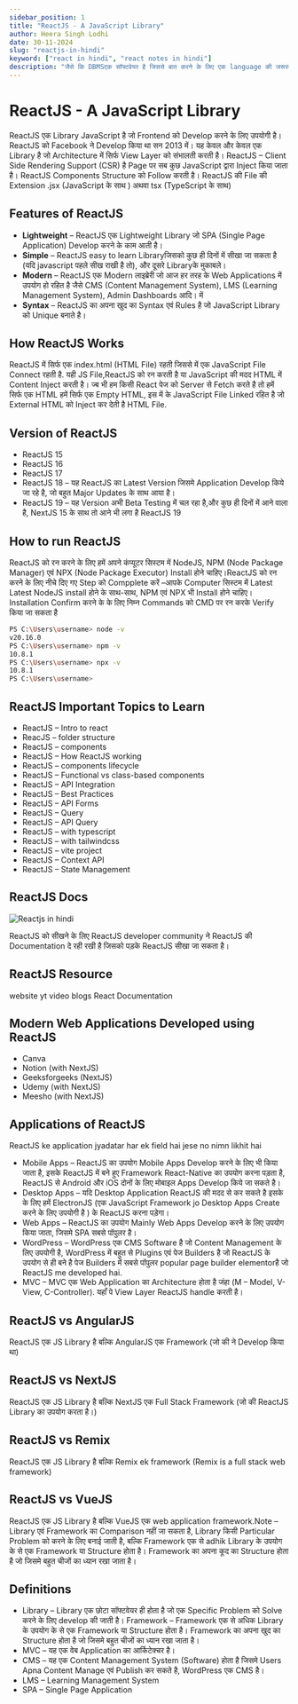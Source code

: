 ```yaml
---
sidebar_position: 1
title: "ReactJS - A JavaScript Library"
author: Heera Singh Lodhi
date: 30-11-2024
slug: "reactjs-in-hindi"
keyword: ["react in hindi", "react notes in hindi"]
description: "जैसे कि DBMSएक सॉफ्टवेयर है जिससे बात करने के लिए एक language की जरूरत होती है बो है SQL जिससे हम अपने अनुरूप dbms software काम करा सके। SQL एक query language है जिसका उपयोग database से query (query/ask something from database) करने के लिए करते है। SQL में बहुत से commands होती जिनका specific उपयोग होता है।"
---
```


# ReactJS - A JavaScript Library

ReactJS एक Library JavaScript है जो Frontend को Develop करने के लिए उपयोगी है।
ReactJS को Facebook ने Develop किया था सन 2013 में।
यह केवल और केवल एक Library है जो Architecture में सिर्फ View Layer को संभालती करती है।
ReactJS – Client Side Rendering Support (CSR) है Page पर सब कुछ JavaScript द्वारा Inject किया जाता है।
ReactJS Components Structure को Follow करती है।
ReactJS की File की Extension .jsx (JavaScript के साथ ) अथवा tsx (TypeScript के साथ)

## Features of ReactJS

- **Lightweight** – ReactJS एक Lightweight Library जो SPA (Single Page Application) Develop करने के काम आती है।
- **Simple** – ReactJS easy to learn Libraryजिसको कुछ ही दिनों में सीखा जा सकता है (यदि javascript पहले सीख राखी है तो), और दूसरे Libraryके मुकाबले।
- **Modern** – ReactJS एक Modern लाइब्रेरी जो आज हर तरह के Web Applications में उपयोग हो रहित है जैसे CMS (Content Management System), LMS (Learning Management System), Admin Dashboards आदि। में
- **Syntax** – ReactJS का अपना खुद का Syntax एवं Rules है जो JavaScript Library को Unique बनाते है।

## How ReactJS Works

ReactJS में सिर्फ एक index.html (HTML File) रहती जिससे में एक JavaScript File Connect रहती है. यही JS File,ReactJS को रन करती है या JavaScript की मदद HTML में Content Inject करती है। ज्ब भी हम किसी React पेज को Server से Fetch करते है तो हमें सिर्फ एक HTML हमें सिर्फ एक Empty HTML, इस में के JavaScript File Linked रहित है जो External HTML को Inject कर देती है HTML File.

## Version of ReactJS

- ReactJS 15
- ReactJS 16
- ReactJS 17
- ReactJS 18 – यह ReactJS का Latest Version जिसमे Application Develop किये जा रहे है, जो बहुत Major Updates के साथ आया है।
- ReactJS 19 – यह Version अभी Beta Testing में चल रहा है,और कुछ ही दिनों में आने वाला है, NextJS 15 के साथ तो आने भी लगा है ReactJS 19

## How to run ReactJS

ReactJS को रन करने के लिए हमें अपने कंप्यूटर सिस्टम में NodeJS, NPM (Node Package Manager) एवं NPX (Node Package Executor) Install होने चाहिए।ReactJS को रन करने के लिए नीचे दिए गए Step को Compplete करें –आपके Computer सिस्टम में Latest Latest NodeJS install होने के साथ-साथ, NPM एवं NPX भी Install होने चाहिए। Installation Confirm करने के के लिए निम्न Commands को CMD पर रन करके Verify किया जा सकता है

```sh
PS C:\Users\username> node -v
v20.16.0
PS C:\Users\username> npm -v
10.8.1
PS C:\Users\username> npx -v
10.8.1
PS C:\Users\username>
```

## ReactJS Important Topics to Learn

- ReactJS – Intro to react
- ReacJS – folder structure
- ReactJS – components
- ReactJS – How ReactJS working
- ReactJS – components lifecycle
- ReactJS – Functional vs class-based components
- ReactJS – API Integration
- ReactJS – Best Practices
- ReactJS – API Forms
- ReactJS – Query
- ReactJS – API Query
- ReactJS – with typescript
- ReactJS – with tailwindcss
- ReactJS – vite project
- ReactJS – Context API
- ReactJS – State Management

## ReactJS Docs

![Reactjs in hindi](https://edevhindi.com/wp-content/uploads/2024/11/Screenshot-2024-11-19-233020.png)

ReactJS को सीखने के लिए ReactJS developer community ने ReactJS की Documentation दे रही रखी है जिसको पड़के ReactJS सीखा जा सकता है।

## ReactJS Resource

website
yt video
blogs
React Documentation

## Modern Web Applications Developed using ReactJS

- Canva
- Notion (with NextJS)
- Geeksforgeeks (NextJS)
- Udemy (with NextJS)
- Meesho (with NextJS)

## Applications of ReactJS

ReactJS ke application jyadatar har ek field hai jese no nimn likhit hai

- Mobile Apps – ReactJS का उपयोग Mobile Apps Develop करने के लिए भी किया जाता है, इसके ReactJS में बने हुए Framework React-Native का उपयोग करना पड़ता है, ReactJS से Android और iOS दोनों के लिए मोबाइल Apps Develop किये जा सकते है।
- Desktop Apps – यदि Desktop Application ReactJS की मदद से कर सकते है इसके के लिए हमें ElectronJS (एक JavaScript Framework jo Desktop Apps Create करने के लिए उपयोगी है ) के ReactJS करना पड़ेगा।
- Web Apps – ReactJS का उपयोग Mainly Web Apps Develop करने के लिए उपयोग किया जाता, जिसमे SPA सबसे पॉपुलर है।
- WordPress – WordPress एक CMS Software है जो Content Management के लिए उपयोगी है, WordPress में बहुत से Plugins एवं पेज Builders है जो ReactJS के उपयोग से ही बने है पेज Builders में सबसे पॉपुलर popular page builder elementorहै जो ReactJS me developed hai.
- MVC – MVC एक Web Application का Architecture होता है जंहा (M – Model, V-View, C-Controller). यहाँ पे View Layer ReactJS handle करती है।

## ReactJS vs AngularJS

ReactJS एक JS Library है बल्कि AngularJS एक Framework (जो की ने Develop किया था)

## ReactJS vs NextJS

ReactJS एक JS Library है बल्कि NextJS एक Full Stack Framework (जो की ReactJS Library का उपयोग करता है।)

## ReactJS vs Remix

ReactJS एक JS Library है बल्कि Remix ek framework (Remix is a full stack web framework)

## ReactJS vs VueJS

ReactJS एक JS Library है बल्कि VueJS एक web application framework.Note – Library एवं Framework का Comparison नहीं जा सकता है, Library किसी Particular Problem को करने के लिए बनाई जाती है, बल्कि Framework एक से adhik Library के उपयोग के से एक Framework या Structure होता है। Framework का अपना कूद का Structure होता है जो जिसमे बहुत चीजों का ध्यान रखा जाता है।

## Definitions

- Library – Library एक छोटा सॉफ्टवेयर ही होता है जो एक Specific Problem को Solve करने के लिए develop की जाती है।
  Framework – Framework एक से अधिक Library के उपयोग के से एक Framework या Structure होता है। Framework का अपना खुद का Structure होता है जो जिसमे बहुत चीजों का ध्यान रखा जाता है।
- MVC – यह एक वेब Application का आर्किटेक्चर है।
- CMS – यह एक Content Management System (Software) होता है जिसमे Users Apna Content Manage एवं Publish कर सकते है, WordPress एक CMS है।
- LMS – Learning Management System
- SPA – Single Page Application

